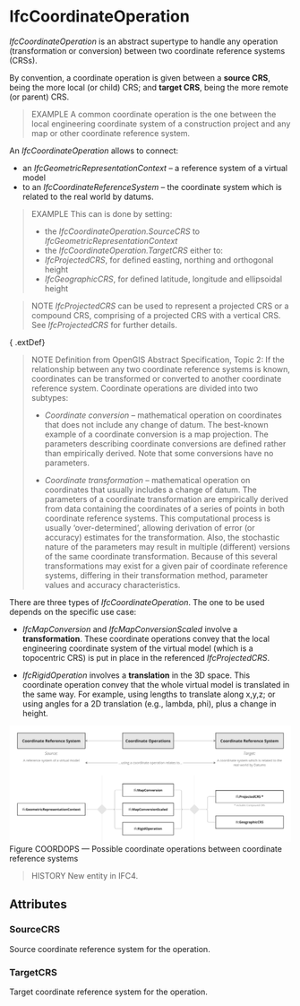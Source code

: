 # IfcCoordinateOperation

_IfcCoordinateOperation_ is an abstract supertype to handle any operation (transformation or conversion) between two coordinate reference systems (CRSs).<!-- end of definition -->

By convention, a coordinate operation is given between a **source CRS**, being the more local (or child) CRS; and **target CRS**, being the more remote (or parent) CRS.

> EXAMPLE A common coordinate operation is the one between the local engineering coordinate system of a construction project and any map or other coordinate reference system.

An _IfcCoordinateOperation_ allows to connect:
- an _IfcGeometricRepresentationContext_ – a reference system of a virtual model
- to an _IfcCoordinateReferenceSystem_ – the coordinate system which is related to the real world by datums.

> EXAMPLE This can is done by setting:
> - the _IfcCoordinateOperation.SourceCRS_ to _IfcGeometricRepresentationContext_
> - the _IfcCoordinateOperation.TargetCRS_ either to:
>  -	_IfcProjectedCRS_, for defined easting, northing and orthogonal height
>  -	_IfcGeographicCRS_, for defined latitude, longitude and ellipsoidal height

> NOTE _IfcProjectedCRS_ can be used to represent a projected CRS or a compound CRS, comprising of a projected CRS with a vertical CRS. See _IfcProjectedCRS_ for further details.

{ .extDef}
> NOTE Definition from OpenGIS Abstract Specification, Topic 2:
> If the relationship between any two coordinate reference systems is known, coordinates can be transformed or converted to another coordinate reference system. Coordinate operations are divided into two subtypes:
>
> * _Coordinate conversion_ – mathematical operation on coordinates that does not include any change of datum. The best-known example of a coordinate conversion is a map projection. The parameters describing coordinate conversions are defined rather than empirically derived. Note that some conversions have no parameters.
>
> * _Coordinate transformation_ – mathematical operation on coordinates that usually includes a change of datum. The parameters of a coordinate transformation are empirically derived from data containing the coordinates of a series of points in both coordinate reference systems. This computational process is usually ‘over-determined’, allowing derivation of error (or accuracy) estimates for the transformation. Also, the stochastic nature of the parameters may result in multiple (different) versions of the same coordinate transformation. Because of this several transformations may exist for a given pair of coordinate reference systems, differing in their transformation method, parameter values and accuracy characteristics.

There are three types of _IfcCoordinateOperation_. The one to be used depends on the specific use case:

* _IfcMapConversion_ and _IfcMapConversionScaled_ involve a **transformation**. These coordinate operations convey that the local engineering coordinate system of the virtual model (which is a topocentric CRS) is put in place in the referenced _IfcProjectedCRS_. 

* _IfcRigidOperation_ involves a **translation** in the 3D space. This coordinate operation convey that the whole virtual model is translated in the same way. For example, using lengths to translate along x,y,z; or using angles for a 2D translation (e.g., lambda, phi), plus a change in height.

![Coordinate operations](../../../../figures/ifccoordinateoperation.png)
Figure COORDOPS — Possible coordinate operations between coordinate reference systems

> HISTORY New entity in IFC4.

## Attributes

### SourceCRS
Source coordinate reference system for the operation.

### TargetCRS
Target coordinate reference system for the operation.
